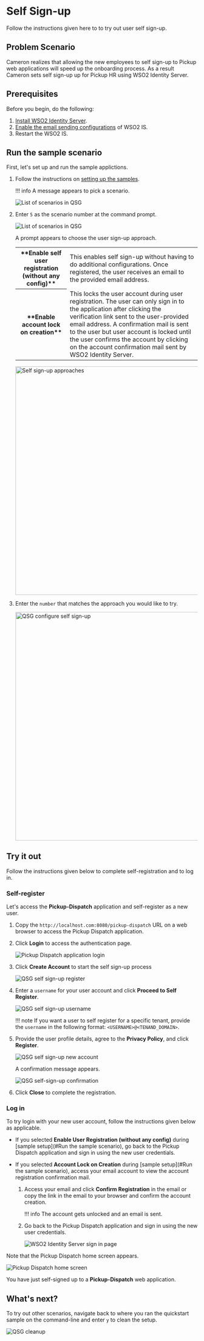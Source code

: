 # Self Sign-up

Follow the instructions given here to to try out user self sign-up.

## Problem Scenario

Cameron realizes that allowing the new employees to self sign-up to Pickup web applications will speed up
the onboarding process. As a result Cameron sets self sign-up up for Pickup HR
using WSO2 Identity Server.

## Prerequisites

Before you begin, do the following:

1.  [Install WSO2 Identity Server]({{base_Path}}/sample-use-cases/set-up/).
2.  [Enable the email sending configurations]({{base_path}}/deploy/configure-email-sending) of WSO2 IS.
3.  Restart the WSO2 IS.

## Run the sample scenario

First, let's set up and run the sample applictions.

1.  Follow the instructions on [setting up the samples]({{base_path}}/sample-scenario/#set-up-the-sample-apps).

    !!! info
        A message appears to pick a scenario.
    
    ![List of scenarios in QSG]({{base_path}}/assets/img/get-started/qsg-configure-sso.png)

2.  Enter `5` as the scenario number at the command prompt.

    ![List of scenarios in QSG]({{base_path}}/assets/img/get-started/qsg-configure-sso.png)

    A prompt appears to choose the user sign-up approach.

    <table>
        <tr>
            <th>**Enable self user registration (without any config)**</th>
            <td>
                This enables self sign-up without having to do additional configurations. Once registered, the user receives an email to the provided email address.
            </td>
        </tr>
        <tr>
            <th>**Enable account lock on creation**</th>
            <td>
                This locks the user account during user registration. The user can only sign in to the application after clicking the verification link sent to the user-provided email address. A confirmation mail is sent to the user but user account is locked until the user confirms the account by clicking on the account confirmation mail sent by WSO2 Identity Server.
            </td>
        </tr>
    </table>

    <img src="{{base_path}}/assets/img/get-started/qsg-configure-self-sign-up.png" width="600" alt="Self sign-up approaches"/>
    
3.  Enter the `number` that matches the approach you would like to try.

    <img src="{{base_path}}/assets/img/get-started/qsg-configure-self-sign-up-2.png" width="600" alt="QSG configure self sign-up"/>

## Try it out

Follow the instructions given below to complete self-registration and to log in.

### Self-register

Let's access the **Pickup-Dispatch** application and self-register as a new user.

1.  Copy the `http://localhost.com:8080/pickup-dispatch` URL on a web browser to access the Pickup Dispatch application.

2.  Click **Login** to access the authentication page.
  
    ![Pickup Dispatch application login]({{base_path}}/assets/img/get-started/qsg-sso-dispatch-login.png)
    
3.  Click **Create Account** to start the self sign-up process

    ![QSG self sign-up register]({{base_path}}/assets/img/get-started/qsg-self-sign-up-register.png)

4.  Enter a `username` for your user account and click **Proceed to Self Register**.

    ![QSG self sign-up username]({{base_path}}/assets/img/get-started/qsg-self-sign-up-username.png)
    
    !!! note
        If you want a user to self register for a specific tenant, provide
        the `username` in the following format: `<USERNAME>@<TENAND_DOMAIN>`.

5.  Provide the user profile details, agree to the **Privacy Policy**, and click **Register**.
      
    ![QSG self sign-up new account]({{base_path}}/assets/img/get-started/qsg-self-sign-up-new-account.png)

    A confirmation message appears.

    ![QSG self-sign-up confirmation]({{base_path}}/assets/img/get-started/qsg-self-sign-up-confirmation.png)

8.  Click **Close** to complete the registration.

### Log in

To try login with your new user account, follow the instructions given below as applicable.

-   If you selected **Enable User Registration (without any
    config)** during [sample setup](#Run the sample scenario), go back to the Pickup Dispatch application and sign in using the new user credentials.

-   If you selected **Account Lock on Creation** during [sample setup](#Run the sample scenario), access your email  account to view the account registration confirmation mail.

    1.  Access your email and click **Confirm Registration** in the email or copy the link
        in the email to your browser and confirm the account creation.

        !!! info
            The account gets unlocked and an email is sent.

    2.  Go back to the Pickup Dispatch application and sign in using the new user credentials.

        ![WSO2 Identity Server sign in page]({{base_path}}/assets/img/get-started/qsg-sso-login-credentials.png)

Note that the Pickup Dispatch home screen appears.

![Pickup Dispatch home screen]({{base_path}}/assets/img/get-started/qsg-sso-dispatch-home.png)

You have just self-signed up to a **Pickup-Dispatch** web application.

## What's next?

To try out other scenarios, navigate back to where you ran the quickstart sample on the command-line and enter `y` to clean the setup.
    
![QSG cleanup]({{base_path}}/assets/img/get-started/qsg-sso-cleanup.png)

